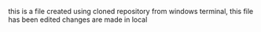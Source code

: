 this is a file created using cloned repository from windows terminal, this file has been edited 
changes are made in local 
